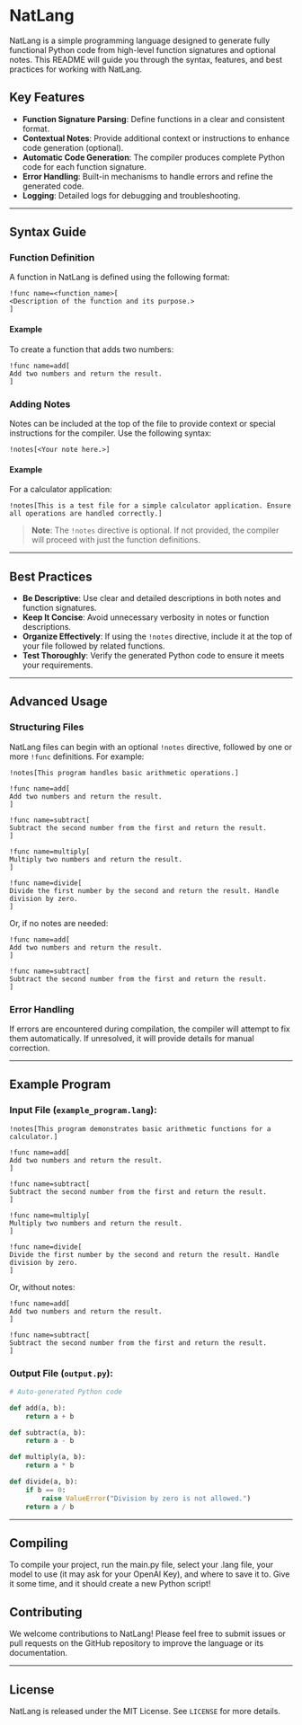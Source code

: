 
# NatLang

NatLang is a simple programming language designed to generate fully functional Python code from high-level function signatures and optional notes. This README will guide you through the syntax, features, and best practices for working with NatLang.

## Key Features

- **Function Signature Parsing**: Define functions in a clear and consistent format.
- **Contextual Notes**: Provide additional context or instructions to enhance code generation (optional).
- **Automatic Code Generation**: The compiler produces complete Python code for each function signature.
- **Error Handling**: Built-in mechanisms to handle errors and refine the generated code.
- **Logging**: Detailed logs for debugging and troubleshooting.

---

## Syntax Guide

### Function Definition

A function in NatLang is defined using the following format:

```
!func name=<function_name>[
<Description of the function and its purpose.>
]
```

#### Example

To create a function that adds two numbers:

```
!func name=add[
Add two numbers and return the result.
]
```

### Adding Notes

Notes can be included at the top of the file to provide context or special instructions for the compiler. Use the following syntax:

```
!notes[<Your note here.>]
```

#### Example

For a calculator application:

```
!notes[This is a test file for a simple calculator application. Ensure all operations are handled correctly.]
```

> **Note**: The `!notes` directive is optional. If not provided, the compiler will proceed with just the function definitions.

---

## Best Practices

- **Be Descriptive**: Use clear and detailed descriptions in both notes and function signatures.
- **Keep It Concise**: Avoid unnecessary verbosity in notes or function descriptions.
- **Organize Effectively**: If using the `!notes` directive, include it at the top of your file followed by related functions.
- **Test Thoroughly**: Verify the generated Python code to ensure it meets your requirements.

---

## Advanced Usage

### Structuring Files

NatLang files can begin with an optional `!notes` directive, followed by one or more `!func` definitions. For example:

```
!notes[This program handles basic arithmetic operations.]

!func name=add[
Add two numbers and return the result.
]

!func name=subtract[
Subtract the second number from the first and return the result.
]

!func name=multiply[
Multiply two numbers and return the result.
]

!func name=divide[
Divide the first number by the second and return the result. Handle division by zero.
]
```

Or, if no notes are needed:

```
!func name=add[
Add two numbers and return the result.
]

!func name=subtract[
Subtract the second number from the first and return the result.
]
```

### Error Handling

If errors are encountered during compilation, the compiler will attempt to fix them automatically. If unresolved, it will provide details for manual correction.

---

## Example Program

### Input File (`example_program.lang`):

```
!notes[This program demonstrates basic arithmetic functions for a calculator.]

!func name=add[
Add two numbers and return the result.
]

!func name=subtract[
Subtract the second number from the first and return the result.
]

!func name=multiply[
Multiply two numbers and return the result.
]

!func name=divide[
Divide the first number by the second and return the result. Handle division by zero.
]
```

Or, without notes:

```
!func name=add[
Add two numbers and return the result.
]

!func name=subtract[
Subtract the second number from the first and return the result.
]
```

### Output File (`output.py`):

```python
# Auto-generated Python code

def add(a, b):
    return a + b

def subtract(a, b):
    return a - b

def multiply(a, b):
    return a * b

def divide(a, b):
    if b == 0:
        raise ValueError("Division by zero is not allowed.")
    return a / b
```

---

## Compiling

To compile your project, run the main.py file, select your .lang file, your model to use (it may ask for your OpenAI Key), and where to save it to. Give it some time, and it should create a new Python script!

## Contributing

We welcome contributions to NatLang! Please feel free to submit issues or pull requests on the GitHub repository to improve the language or its documentation.

---

## License

NatLang is released under the MIT License. See `LICENSE` for more details.


